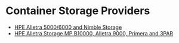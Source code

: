 # Container Storage Providers

* [HPE Alletra 5000/6000 and Nimble Storage](hpe_alletra_6000/index.md)
* [HPE Alletra Storage MP B10000, Alletra 9000, Primera and 3PAR](hpe_alletra_storage_mp_b10000/index.md)
